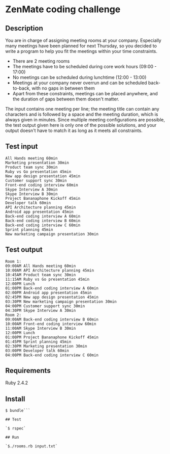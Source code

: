# ZenMate coding challenge

## Description

You are in charge of assigning meeting rooms at your company. Especially many meetings have been planned for next Thursday, so you decided to write a program to help you fit the meetings within your time constraints.

- There are 2 meeting rooms
- The meetings have to be scheduled during core work hours (09:00 - 17:00)
- No meetings can be scheduled during lunchtime (12:00 - 13:00)
- Meetings at your company never overrun and can be scheduled back-to-back, with no gaps in between them
- Apart from these constraints, meetings can be placed anywhere, and the duration of gaps between them doesn't matter.

The input contains one meeting per line; the meeting title can contain any characters and is followed by a space and the meeting duration, which is always given in minutes. Since multiple meeting configurations are possible, the test output given here is only one of the possible solutions, and your output doesn't have to match it as long as it meets all constraints.

## Test input

```
All Hands meeting 60min
Marketing presentation 30min
Product team sync 30min
Ruby vs Go presentation 45min
New app design presentation 45min
Customer support sync 30min
Front-end coding interview 60min
Skype Interview A 30min
Skype Interview B 30min
Project Bananaphone Kickoff 45min
Developer talk 60min
API Architecture planning 45min
Android app presentation 45min
Back-end coding interview A 60min
Back-end coding interview B 60min
Back-end coding interview C 60min
Sprint planning 45min
New marketing campaign presentation 30min
```

## Test output

```
Room 1:
09:00AM All Hands meeting 60min
10:00AM API Architecture planning 45min
10:45AM Product team sync 30min
11:15AM Ruby vs Go presentation 45min
12:00PM Lunch
01:00PM Back-end coding interview A 60min
02:00PM Android app presentation 45min
02:45PM New app design presentation 45min
03:30PM New marketing campaign presentation 30min
04:00PM Customer support sync 30min
04:30PM Skype Interview A 30min
Room 2:
09:00AM Back-end coding interview B 60min
10:00AM Front-end coding interview 60min
11:00AM Skype Interview B 30min
12:00PM Lunch
01:00PM Project Bananaphone Kickoff 45min
01:45PM Sprint planning 45min
02:30PM Marketing presentation 30min
03:00PM Developer talk 60min
04:00PM Back-end coding interview C 60min
```

## Requirements

Ruby 2.4.2

## Install

```$ gem install bundler
$ bundle```

## Test

`$ rspec`

## Run

`$./rooms.rb input.txt`




